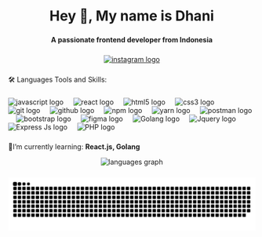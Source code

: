 <h1 align="center">Hey 👋, My name is Dhani</h1>

###

<h4 align="center">A passionate frontend developer from Indonesia</h4>

###

<div align="center">
  <a href="https://www.instagram.com/dhaniflw/" target="_blank">
    <img src="https://img.shields.io/static/v1?message=Instagram&logo=instagram&label=&color=E4405F&logoColor=white&labelColor=&style=for-the-badge" height="33" alt="instagram logo"  />
  </a>
</div>

###

<p align="left">🛠 Languages Tools and Skills:</p>

###

<div align="left">
  <img src="https://cdn.jsdelivr.net/gh/devicons/devicon/icons/javascript/javascript-original.svg" height="40" alt="javascript logo"  />
  <img width="12" />
  <img src="https://cdn.jsdelivr.net/gh/devicons/devicon/icons/react/react-original.svg" height="40" alt="react logo"  />
  <img width="12" />
  <img src="https://cdn.simpleicons.org/html5/E34F26" height="40" alt="html5 logo"  />
  <img width="12" />
  <img src="https://cdn.simpleicons.org/css3/1572B6" height="40" alt="css3 logo"  />
  <img width="12" />
  <img src="https://cdn.simpleicons.org/git/F05032" height="40" alt="git logo"  />
  <img width="12" />
  <img src="https://img.shields.io/badge/GitHub-181717?logo=github&logoColor=white&style=for-the-badge" height="40" alt="github logo"  />
  <img width="12" />
  <img src="https://cdn.jsdelivr.net/gh/devicons/devicon/icons/npm/npm-original-wordmark.svg" height="40" alt="npm logo"  />
  <img width="12" />
  <img src="https://cdn.jsdelivr.net/gh/devicons/devicon/icons/yarn/yarn-original.svg" height="40" alt="yarn logo"  />
  <img width="12" />
  <img src="https://cdn.simpleicons.org/postman/FF6C37" height="40" alt="postman logo"  />
  <img width="12" />
  <img src="https://cdn.simpleicons.org/bootstrap/7952B3" height="40" alt="bootstrap logo"  />
  <img width="12" />
  <img src="https://cdn.jsdelivr.net/gh/devicons/devicon/icons/figma/figma-original.svg" height="40" alt="figma logo"  />
  <img width="12" />
  <img src="https://go.dev/blog/go-brand/Go-Logo/SVG/Go-Logo_Blue.svg" height="40" alt="Golang logo"  />
  <img width="12" />
  <img src="https://www.svgrepo.com/show/353940/jquery.svg" height="40" alt="Jquery logo"  />
  <img width="12" />
  <img src="https://miro.medium.com/v2/resize:fit:766/0*RDbjFZxjwF_JQWz-.jpg" height="40" alt="Express Js logo"  />
  <img width="12" />
  <img src="https://upload.wikimedia.org/wikipedia/commons/thumb/2/27/PHP-logo.svg/2560px-PHP-logo.svg.png" height="40" alt="PHP logo"  />
  <img width="12" />
</div>

###

🌱I’m currently learning: **React.js, Golang**

<div align="center">
  <img src="https://github-readme-stats.vercel.app/api/top-langs?username=ekodhani&locale=en&hide_title=true&layout=compact&card_width=300&langs_count=6&theme=dark&hide_border=true&order=2" height="250" alt="languages graph"  />
</div>

###

<img src="https://raw.githubusercontent.com/ekodhani/ekodhani/output/snake.svg" alt="Snake animation" />
